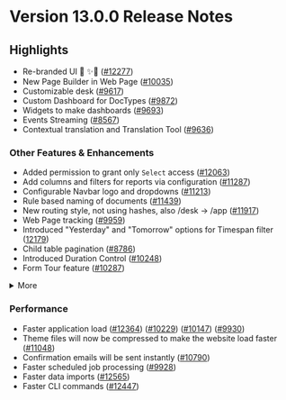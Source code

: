 # Version 13.0.0 Release Notes

## Highlights

- Re-branded UI 💎 ✨🎊 ([#12277](https://github.com/netmanthan/sparro/pull/12277))
- New Page Builder in Web Page ([#10035](https://github.com/netmanthan/sparro/pull/10035))
- Customizable desk ([#9617](https://github.com/netmanthan/sparro/pull/9617))
- Custom Dashboard for DocTypes ([#9872](https://github.com/netmanthan/sparro/pull/9872))
- Widgets to make dashboards ([#9693](https://github.com/netmanthan/sparro/pull/9693))
- Events Streaming ([#8567](https://github.com/netmanthan/sparro/pull/8567))
- Contextual translation and Translation Tool ([#9636](https://github.com/netmanthan/sparro/pull/9636))

### Other Features & Enhancements

- Added permission to grant only `Select` access ([#12063](https://github.com/netmanthan/sparro/pull/12063))
- Add columns and filters for reports via configuration ([#11287](https://github.com/netmanthan/sparro/pull/11287))
- Configurable Navbar logo and dropdowns ([#11213](https://github.com/netmanthan/sparro/pull/11213))
- Rule based naming of documents ([#11439](https://github.com/netmanthan/sparro/pull/11439))
- New routing style, not using hashes, also /desk -> /app ([#11917](https://github.com/netmanthan/sparro/pull/11917))
- Web Page tracking ([#9959](https://github.com/netmanthan/sparro/pull/9959))
- Introduced "Yesterday" and "Tomorrow" options for Timespan filter ([12179](https://github.com/netmanthan/sparro/pull/12179))
- Child table pagination ([#8786](https://github.com/netmanthan/sparro/pull/8786))
- Introduced Duration Control ([#10248](https://github.com/netmanthan/sparro/pull/10248))
- Form Tour feature ([#10287](https://github.com/netmanthan/sparro/pull/10287))
<details>
<summary>More</summary>

- Introduced Map View ([#11202](https://github.com/netmanthan/sparro/pull/11202))
- Custom JS & CSS support in Web Form ([#9121](https://github.com/netmanthan/sparro/pull/9121)) ([#9610](https://github.com/netmanthan/sparro/pull/9610))
- Ability to attach photo from webcam ([#12160](https://github.com/netmanthan/sparro/pull/12160))
- Added a System Console to help in debugging ([#11306](https://github.com/netmanthan/sparro/pull/11306))
- Introduced System Settings to automatically delete old Prepared Reports ([#9751](https://github.com/netmanthan/sparro/pull/9751))
- "Mandatory Depends On" and "Read Only Depends On" option for document fields ([#8820](https://github.com/netmanthan/sparro/pull/8820))
- Added 2FA for LDAP users ([#10001](https://github.com/netmanthan/sparro/pull/10001))
- Introduced Help Article Feedback system ([#10260](https://github.com/netmanthan/sparro/pull/10260))
- Introduced Razorpay client ([#11418](https://github.com/netmanthan/sparro/pull/11418))
- Rate Limiting ([#10310](https://github.com/netmanthan/sparro/pull/10310))
- Introduced Log Settings ([#11699](https://github.com/netmanthan/sparro/pull/11699))
- Enhancements in notifications ([#11398](https://github.com/netmanthan/sparro/pull/11398)) ([#11409](https://github.com/netmanthan/sparro/pull/11409))
- Added a field-level permission check for report data ([12163](https://github.com/netmanthan/sparro/pull/12163))
- Ability to cancel all linked document with a single click ([#8905](https://github.com/netmanthan/sparro/pull/8905))
- Made checkboxes navigable via tab key ([#11030](https://github.com/netmanthan/sparro/pull/11030))
- Renamed "Custom Script" to "Client Script" ([#12324](https://github.com/netmanthan/sparro/pull/12324))

</details>

### Performance

- Faster application load ([#12364](https://github.com/netmanthan/sparro/pull/12364)) ([#10229](https://github.com/netmanthan/sparro/pull/10229)) ([#10147](https://github.com/netmanthan/sparro/pull/10147)) ([#9930](https://github.com/netmanthan/sparro/pull/9930))
- Theme files will now be compressed to make the website load faster ([#11048](https://github.com/netmanthan/sparro/pull/11048))
- Confirmation emails will be sent instantly ([#10790](https://github.com/netmanthan/sparro/pull/10790))
- Faster scheduled job processing ([#9928](https://github.com/netmanthan/sparro/pull/9928))
- Faster data imports ([#12565](https://github.com/netmanthan/sparro/pull/12565))
- Faster CLI commands ([#12447](https://github.com/netmanthan/sparro/pull/12447))
